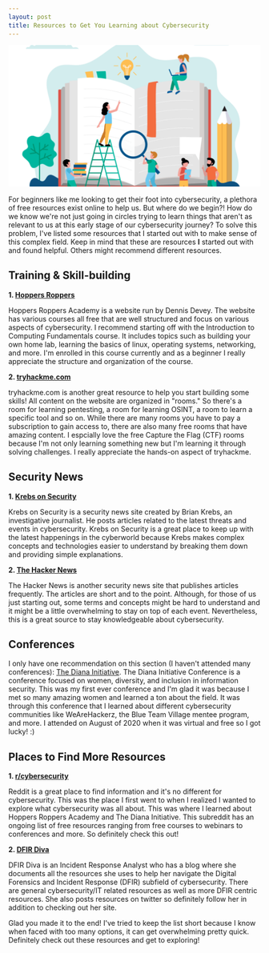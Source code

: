 ```yaml
---
layout: post
title: Resources to Get You Learning about Cybersecurity 
---
```

![Source:digitalhrtech.com](/images/Learning.png)


For beginners like me looking to get their foot into cybersecurity, a plethora of free resources exist online to help us. But where do we begin?! How do we know we're not just going in circles trying to learn things that aren't as relevant to us at this early stage of our cybersecurity journey? To solve this problem, I've listed some resources that I started out with to make sense of this complex field. Keep in mind that these are resources **I** started out with and found helpful. Others might recommend different resources.


Training & Skill-building
-------------------------

**1. [Hoppers Roppers](https://academy.hoppersroppers.org/)**
	
Hoppers Roppers Academy is a website run by Dennis Devey. The website has various courses all free that are well structured and focus on various aspects of cybersecurity. I recommend starting off with the Introduction to Computing Fundamentals course. It includes topics such as building your own home lab, learning the basics of linux, operating systems, networking, and more. I'm enrolled in this course currently and as a beginner I really appreciate the structure and organization of the course.

**2. [tryhackme.com](https://tryhackme.com/)**

tryhackme.com is another great resource to help you start building some skills! All content on the website are organized in "rooms." So there's a room for learning pentesting, a room for learning OSINT, a room to learn a specific tool and so on. While there are many rooms you have to pay a subscription to gain access to, there are also many free rooms that have amazing content. I espcially love the free Capture the Flag (CTF) rooms because I'm not only learning something new but I'm learning it through solving challenges. I really appreciate the hands-on aspect of tryhackme.


Security News
-------------

**1. [Krebs on Security](https://krebsonsecurity.com/)**

Krebs on Security is a security news site created by Brian Krebs, an investigative journalist. He posts articles related to the latest threats and events in cybersecurity. Krebs on Security is a great place to keep up with the latest happenings in the cyberworld because Krebs makes complex concepts and technologies easier to understand by breaking them down and providing simple explanations.

**2. [The Hacker News](https://thehackernews.com/)**

The Hacker News is another security news site that publishes articles frequently. The articles are short and to the point. Although, for those of us just starting out, some terms and concepts might be hard to understand and it might be a little overwhelming to stay on top of each event. Nevertheless, this is a great source to stay knowledgeable about cybersecurity.


Conferences
-----------

I only have one recommendation on this section (I haven't attended many conferences): [The Diana Initiative](https://www.dianainitiative.org/). The Diana Initiative Conference is a conference focused on women, diversity, and inclusion in information security. This was my first ever conference and I'm glad it was because I met so many amazing women and learned a ton about the field. It was through this conference that I learned about different cybersecurity communities like WeAreHackerz, the Blue Team Village mentee program, and more. I attended on August of 2020 when it was virtual and free so I got lucky! :)


Places to Find More Resources
-----------------------------

**1. [r/cybersecurity](https://www.reddit.com/r/cybersecurity/)**

Reddit is a great place to find information and it's no different for cybersecurity. This was the place I first went to when I realized I wanted to explore what cybersecurity was all about. This was where I learned about Hoppers Roppers Academy and The Diana Initiative. This subreddit has an ongoing list of free resources ranging from free courses to webinars to conferences and more. So definitely check this out!

**2. [DFIR Diva](https://dfirdiva.com/)**

DFIR Diva is an Incident Response Analyst who has a blog where she documents all the resources she uses to help her navigate the Digital Forensics and Incident Response (DFIR) subfield of cybersecurity. There are general cybersecurity/IT related resources as well as more DFIR centric resources. She also posts resources on twitter so definitely follow her in addition to checking out her site.


Glad you made it to the end! I've tried to keep the list short because I know when faced with too many options, it can get overwhelming pretty quick. Definitely check out these resources and get to exploring!
